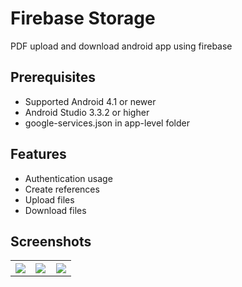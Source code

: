 # Firebase Storage
PDF upload and download android app using firebase
## Prerequisites
* Supported Android 4.1 or newer
* Android Studio 3.3.2 or higher
* google-services.json in app-level folder

## Features
* Authentication usage
* Create references
* Upload files
* Download files

## Screenshots
<table width="100%">
	<tr>
	  <th width="33%"><img src="https://cloud.githubusercontent.com/assets/1763410/17836532/f98073c6-67bf-11e6-9fe6-c1e53b4fe799.png"></th>
	  <th width="33%"><img src="https://cloud.githubusercontent.com/assets/1763410/17836531/f9807ca4-67bf-11e6-95d6-4610f9fa5441.png"></th>
	  <th width="33%"><img src="https://cloud.githubusercontent.com.png"></th>
	</tr>
</table>
